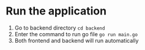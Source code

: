 # Run the application

1. Go to backend directory ```cd backend```
2. Enter the command to run go file ```go run main.go```
3. Both frontend and backend will run automatically
